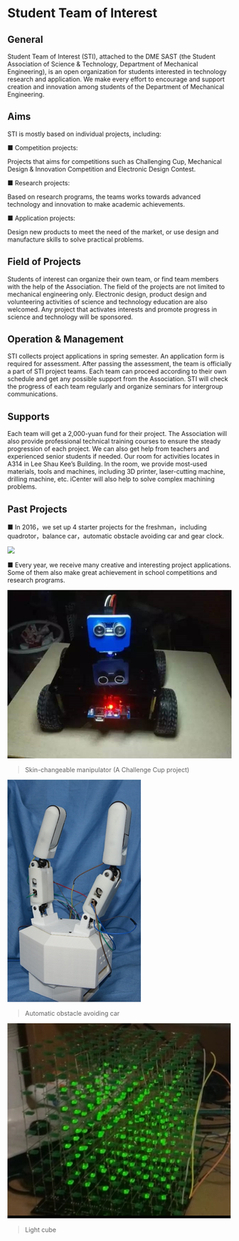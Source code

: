 Student Team of Interest
========================
General
------------------------
Student Team of Interest (STI), attached to the DME SAST (the Student Association of Science & Technology, Department of Mechanical Engineering), is an open organization for students interested in technology research and application. We make every effort to encourage and support creation and innovation among students of the Department of Mechanical Engineering.

Aims
------------------------
STI is mostly based on individual projects, including: 

■	Competition projects:

Projects that aims for competitions such as Challenging Cup, Mechanical Design & Innovation Competition and Electronic Design Contest. 

■	Research projects:

Based on research programs, the teams works towards advanced technology and innovation to make academic achievements. 

■	Application projects: 

Design new products to meet the need of the market, or use design and manufacture skills to solve practical problems.

Field of Projects
------------------------
Students of interest can organize their own team, or find team members with the help of the Association. The field of the projects are not limited to mechanical engineering only. Electronic design, product design and volunteering activities of science and technology education are also welcomed. Any project that activates interests and promote progress in science and technology will be sponsored.

Operation & Management
------------------------
STI collects project applications in spring semester. An application form is required for assessment. After passing the assessment, the team is officially a part of STI project teams. Each team can proceed according to their own schedule and get any possible support from the Association. STI will check the progress of each team regularly and organize seminars for intergroup communications.

Supports
------------------------
Each team will get a 2,000-yuan fund for their project. The Association will also provide professional technical training courses to ensure the steady progression of each project. We can also get help from teachers and experienced senior students if needed. Our room for activities locates in A314 in Lee Shau Kee’s Building. In the room, we provide most-used materials, tools and machines, including 3D printer, laser-cutting machine, drilling machine, etc. iCenter will also help to solve complex machining problems.

Past Projects
------------------------
 ■	In 2016，we set up 4 starter projects for the freshman，including quadrotor，balance car，automatic obstacle avoiding car and gear clock.

![](media/cd6b053a44207b6b7485a3a03644fedf.png)

 ■	Every year, we receive many creative and interesting project applications. Some of them also make great achievement in school competitions and research programs.

![](media/c538b475985a12fa6257b7eab3accc47.png)
>   Skin-changeable manipulator (A Challenge Cup project)

![](media/0fbb59f4a314c2520c0d75eee7fa40f9.png)
>   Automatic obstacle avoiding car

![](media/1b722983d0f0202ca0057e314785105f.png)
>   Light cube
